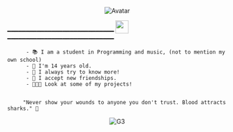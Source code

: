 <p align="center">
  <a>
<img src="https://media.discordapp.net/attachments/793131927275569163/797618827944525835/seikai_no_senki_crest_of_the_stars_lafiel_girl_elf_ears_earrings-695450.png?width=630&height=473" alt="Avatar" style="border-radius: 50%%;">
  </a><br>
</p>


━━━━━━━━━━━━━━━━━━━━━━━━━━━━━ <img src="https://media.discordapp.net/attachments/793453573534122074/796751956576043069/japa.gif" height="30px" width="30px"/> ━━━━━━━━━━━━━━━━━━━━━━━━━━━━━

```
      - 📚 I am a student in Programming and music, (not to mention my own school)
      - 🌳 I'm 14 years old.
      - 🧪 I always try to know more!
      - 📁 I accept new friendships.
      - 👨🏻‍💻 Look at some of my projects!

     
     "Never show your wounds to anyone you don't trust. Blood attracts sharks." 💭
```

<p align="center"> <img src="https://komarev.com/ghpvc/?username=G3ZZING&color=3a6ac9" alt="G3" /> </p>
